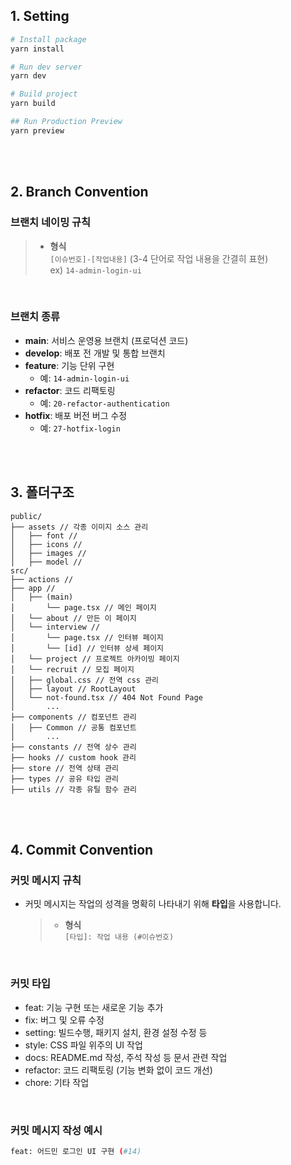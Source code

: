 ## 1. Setting

```bash
# Install package
yarn install

# Run dev server
yarn dev

# Build project
yarn build

## Run Production Preview
yarn preview
```

<br> <br>

## 2. Branch Convention

### **브랜치 네이밍 규칙**

> - **형식**  
>    `[이슈번호]-[작업내용]` (3-4 단어로 작업 내용을 간결히 표현)  
>    ex) `14-admin-login-ui`

<br>

### **브랜치 종류**

- **main**: 서비스 운영용 브랜치 (프로덕션 코드)
- **develop**: 배포 전 개발 및 통합 브랜치
- **feature**: 기능 단위 구현
  - 예: `14-admin-login-ui`
- **refactor**: 코드 리팩토링
  - 예: `20-refactor-authentication`
- **hotfix**: 배포 버전 버그 수정
  - 예: `27-hotfix-login`

<br> <br>

## 3. 폴더구조

```
public/
├── assets // 각종 이미지 소스 관리
│   ├── font //
│   ├── icons //
│   ├── images //
│   ├── model //
src/
├── actions //
├── app //
│   ├── (main)
│       └── page.tsx // 메인 페이지
│   └── about // 만든 이 페이지
│   └── interview //
│       └── page.tsx // 인터뷰 페이지
│       └── [id] // 인터뷰 상세 페이지
│   └── project // 프로젝트 아카이빙 페이지
│   └── recruit // 모집 페이지
│   ├── global.css // 전역 css 관리
│   ├── layout // RootLayout
│   └── not-found.tsx // 404 Not Found Page
│       ...
├── components // 컴포넌트 관리
│   ├── Common // 공통 컴포넌트
│       ...
├── constants // 전역 상수 관리
├── hooks // custom hook 관리
├── store // 전역 상태 관리
├── types // 공유 타입 관리
├── utils // 각종 유틸 함수 관리
```

<br> <br>

## 4. Commit Convention

### **커밋 메시지 규칙**

- 커밋 메시지는 작업의 성격을 명확히 나타내기 위해 **타입**을 사용합니다.
  > - **형식**  
  >   `[타입]: 작업 내용 (#이슈번호)`

<br>

### **커밋 타입**

- feat: 기능 구현 또는 새로운 기능 추가
- fix: 버그 및 오류 수정
- setting: 빌드수행, 패키지 설치, 환경 설정 수정 등
- style: CSS 파일 위주의 UI 작업
- docs: README.md 작성, 주석 작성 등 문서 관련 작업
- refactor: 코드 리팩토링 (기능 변화 없이 코드 개선)
- chore: 기타 작업

<br>

### **커밋 메시지 작성 예시**

```bash
feat: 어드민 로그인 UI 구현 (#14)
```
